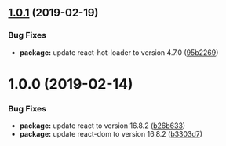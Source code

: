 ## [1.0.1](https://github.com/mg901/react-redux-boilerplate/compare/v1.0.0...v1.0.1) (2019-02-19)


### Bug Fixes

* **package:** update react-hot-loader to version 4.7.0 ([95b2269](https://github.com/mg901/react-redux-boilerplate/commit/95b2269))

# 1.0.0 (2019-02-14)


### Bug Fixes

* **package:** update react to version 16.8.2 ([b26b633](https://github.com/mg901/react-redux-boilerplate/commit/b26b633))
* **package:** update react-dom to version 16.8.2 ([b3303d7](https://github.com/mg901/react-redux-boilerplate/commit/b3303d7))
